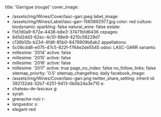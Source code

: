title: 'Garrigue (rouge)'
cover_image:
  - /assets/img/Wines/Cover/lasc-garr.jpeg
label_image:
  - /assets/img/Wines/Label/lasc-garr-1560892977.jpg
color: red
culture: biodynamic
sparkling: false
natural_wine: false
estate:
  - f1d7d0a9-672e-4438-b8e3-37471b1d6436
cepages:
  - 8d1d2dd3-62ec-4c10-88e9-4210c58229d7
  - c136b12b-b234-4fd6-85b0-8478909b6ab2
appellations:
  - 5c08cdd8-e075-47c5-822f-f764e2de5545
odoo: LASC-GARR
variants:
  -
    millesime: '2014'
    active: false
  -
    millesime: '2015'
    active: false
  -
    millesime: '2016'
    active: false
  -
    millesime: '2017'
    active: true
page_no_index: false
no_follow_links: false
sitemap_priority: '0.5'
sitemap_changefreq: daily
facebook_image:
  - /assets/img/Wines/Cover/lasc-garr.png
twitter_share_setting: inherit
id: 392132dd-32b7-4251-9413-0b0b24a3e710
e:
  - chateau-de-lascaux
g:
  - syrah
  - grenache-noir
r:
  - languedoc
s:
  - elegant-red
